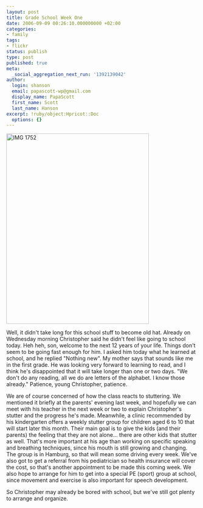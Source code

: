 ```yaml
---
layout: post
title: Grade School Week One
date: 2006-09-09 00:26:10.000000000 +02:00
categories:
- family
tags:
- flickr
status: publish
type: post
published: true
meta:
  _social_aggregation_next_run: '1392139042'
author:
  login: shanson
  email: papascott-wp@gmail.com
  display_name: PapaScott
  first_name: Scott
  last_name: Hanson
excerpt: !ruby/object:Hpricot::Doc
  options: {}
---
```

<p><a href="http://www.flickr.com/photos/papascott/238178329/" title="Photo Sharing"><img src="https://static.flickr.com/91/238178329_a28850b306.jpg" width="375" height="500" alt="IMG 1752" /></a></p>
<p>Well, it didn't take long for this school stuff to become old hat. Already on Wednesday morning Christopher said he didn't feel like going to school today. Heh heh, son, welcome to the next 12 years of your life. Things don't seem to be going fast enough for him. I asked him today what he learned at school, and he replied "Nothing new". My mother says that sounds like me in the first grade. He was looking very forward to learning to read, and I think he's disappointed that it will take longer than one or two days. "We don't do any reading, all we do are letters of the alphabet. I know those already." Patience, young Christopher, patience.</p>
<p>We are of course concerned of how the class reacts to stuttering. We mentioned it briefly at the parents' evening last week, and hopefully we can meet with his teacher in the next week or two to explain Christopher's stutter and the progress he's made. Meanwhile, a clinic recommended by his kindergarten offers a weekly stutter group for children aged 6 to 10 that will start later this month. Their main goal is to give the kids (and their parents) the feeling that they are not alone... there are other kids that stutter as well. That's more important at his age than working on specific speaking and breathing techniques, since his mouth is still growing and changing. The group is in Hamburg, so that will mean some driving every week. We've also got to get a referral from his pediatrician so health insurance will cover the cost, so that's another appointment to be made this coming week. We also hope to arrange for him to get into a special PE (sport) group at school, since movement and exercise is also important for speech development. </p>
<p>So Christopher may already be bored with school, but we've still got plenty to arrange and organize.</p>
